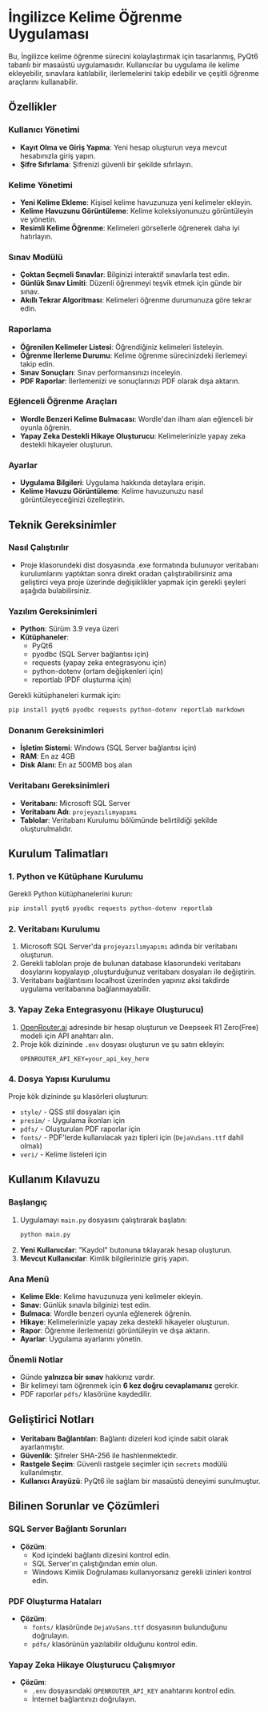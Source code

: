 # İngilizce Kelime Öğrenme Uygulaması

Bu, İngilizce kelime öğrenme sürecini kolaylaştırmak için tasarlanmış, PyQt6 tabanlı bir masaüstü uygulamasıdır. Kullanıcılar bu uygulama ile kelime ekleyebilir, sınavlara katılabilir, ilerlemelerini takip edebilir ve çeşitli öğrenme araçlarını kullanabilir.

## Özellikler

### Kullanıcı Yönetimi
- **Kayıt Olma ve Giriş Yapma**: Yeni hesap oluşturun veya mevcut hesabınızla giriş yapın.
- **Şifre Sıfırlama**: Şifrenizi güvenli bir şekilde sıfırlayın.

### Kelime Yönetimi
- **Yeni Kelime Ekleme**: Kişisel kelime havuzunuza yeni kelimeler ekleyin.
- **Kelime Havuzunu Görüntüleme**: Kelime koleksiyonunuzu görüntüleyin ve yönetin.
- **Resimli Kelime Öğrenme**: Kelimeleri görsellerle öğrenerek daha iyi hatırlayın.

### Sınav Modülü
- **Çoktan Seçmeli Sınavlar**: Bilginizi interaktif sınavlarla test edin.
- **Günlük Sınav Limiti**: Düzenli öğrenmeyi teşvik etmek için günde bir sınav.
- **Akıllı Tekrar Algoritması**: Kelimeleri öğrenme durumunuza göre tekrar edin.

### Raporlama
- **Öğrenilen Kelimeler Listesi**: Öğrendiğiniz kelimeleri listeleyin.
- **Öğrenme İlerleme Durumu**: Kelime öğrenme sürecinizdeki ilerlemeyi takip edin.
- **Sınav Sonuçları**: Sınav performansınızı inceleyin.
- **PDF Raporlar**: İlerlemenizi ve sonuçlarınızı PDF olarak dışa aktarın.

### Eğlenceli Öğrenme Araçları
- **Wordle Benzeri Kelime Bulmacası**: Wordle'dan ilham alan eğlenceli bir oyunla öğrenin.
- **Yapay Zeka Destekli Hikaye Oluşturucu**: Kelimelerinizle yapay zeka destekli hikayeler oluşturun.

### Ayarlar
- **Uygulama Bilgileri**: Uygulama hakkında detaylara erişin.
- **Kelime Havuzu Görüntüleme**: Kelime havuzunuzu nasıl görüntüleyeceğinizi özelleştirin.

## Teknik Gereksinimler

### Nasıl Çalıştırılır
  - Proje klasorundeki dist dosyasında .exe formatında bulunuyor veritabanı kurulumlarını yaptıktan sonra direkt oradan çalıştırabilirsiniz ama geliştirci veya proje üzerinde değişiklikler yapmak için gerekli şeyleri aşağıda bulabilirsiniz. 
### Yazılım Gereksinimleri
- **Python**: Sürüm 3.9 veya üzeri
- **Kütüphaneler**:
  - PyQt6
  - pyodbc (SQL Server bağlantısı için)
  - requests (yapay zeka entegrasyonu için)
  - python-dotenv (ortam değişkenleri için)
  - reportlab (PDF oluşturma için)

Gerekli kütüphaneleri kurmak için:
```bash
pip install pyqt6 pyodbc requests python-dotenv reportlab markdown
```

### Donanım Gereksinimleri
- **İşletim Sistemi**: Windows (SQL Server bağlantısı için)
- **RAM**: En az 4GB
- **Disk Alanı**: En az 500MB boş alan

### Veritabanı Gereksinimleri
- **Veritabanı**: Microsoft SQL Server
- **Veritabanı Adı**: `projeyazılımyapımı`
- **Tablolar**: Veritabanı Kurulumu bölümünde belirtildiği şekilde oluşturulmalıdır.

## Kurulum Talimatları

### 1. Python ve Kütüphane Kurulumu
Gerekli Python kütüphanelerini kurun:
```bash
pip install pyqt6 pyodbc requests python-dotenv reportlab
```

### 2. Veritabanı Kurulumu
1. Microsoft SQL Server'da `projeyazılımyapımı` adında bir veritabanı oluşturun.
2. Gerekli tabloları proje de bulunan database klasorundeki veritabanı dosylarını kopyalayıp ,oluşturduğunuz veritabanı dosyaları ile değiştirin.
3. Veritabanı bağlantısını localhost üzerinden yapınız aksi takdirde uygulama veritabanına bağlanmayabilir.

### 3. Yapay Zeka Entegrasyonu (Hikaye Oluşturucu)
1. [OpenRouter.ai](https://openrouter.ai) adresinde bir hesap oluşturun ve Deepseek R1 Zero(Free) modeli için API anahtarı alın.
2. Proje kök dizininde `.env` dosyası oluşturun ve şu satırı ekleyin:
   ```
   OPENROUTER_API_KEY=your_api_key_here
   ```

### 4. Dosya Yapısı Kurulumu
Proje kök dizininde şu klasörleri oluşturun:
- `style/` - QSS stil dosyaları için
- `presim/` - Uygulama ikonları için
- `pdfs/` - Oluşturulan PDF raporlar için
- `fonts/` - PDF'lerde kullanılacak yazı tipleri için (`DejaVuSans.ttf` dahil olmalı)
- `veri/` - Kelime listeleri için

## Kullanım Kılavuzu

### Başlangıç
1. Uygulamayı `main.py` dosyasını çalıştırarak başlatın:
   ```bash
   python main.py
   ```
2. **Yeni Kullanıcılar**: "Kaydol" butonuna tıklayarak hesap oluşturun.
3. **Mevcut Kullanıcılar**: Kimlik bilgilerinizle giriş yapın.

### Ana Menü
- **Kelime Ekle**: Kelime havuzunuza yeni kelimeler ekleyin.
- **Sınav**: Günlük sınavla bilginizi test edin.
- **Bulmaca**: Wordle benzeri oyunla eğlenerek öğrenin.
- **Hikaye**: Kelimelerinizle yapay zeka destekli hikayeler oluşturun.
- **Rapor**: Öğrenme ilerlemenizi görüntüleyin ve dışa aktarın.
- **Ayarlar**: Uygulama ayarlarını yönetin.

### Önemli Notlar
- Günde **yalnızca bir sınav** hakkınız vardır.
- Bir kelimeyi tam öğrenmek için **6 kez doğru cevaplamanız** gerekir.
- PDF raporlar `pdfs/` klasörüne kaydedilir.

## Geliştirici Notları
- **Veritabanı Bağlantıları**: Bağlantı dizeleri kod içinde sabit olarak ayarlanmıştır.
- **Güvenlik**: Şifreler SHA-256 ile hashlenmektedir.
- **Rastgele Seçim**: Güvenli rastgele seçimler için `secrets` modülü kullanılmıştır.
- **Kullanıcı Arayüzü**: PyQt6 ile sağlam bir masaüstü deneyimi sunulmuştur.

## Bilinen Sorunlar ve Çözümleri

### SQL Server Bağlantı Sorunları
- **Çözüm**:
  - Kod içindeki bağlantı dizesini kontrol edin.
  - SQL Server'ın çalıştığından emin olun.
  - Windows Kimlik Doğrulaması kullanıyorsanız gerekli izinleri kontrol edin.

### PDF Oluşturma Hataları
- **Çözüm**:
  - `fonts/` klasöründe `DejaVuSans.ttf` dosyasının bulunduğunu doğrulayın.
  - `pdfs/` klasörünün yazılabilir olduğunu kontrol edin.

### Yapay Zeka Hikaye Oluşturucu Çalışmıyor
- **Çözüm**:
  - `.env` dosyasındaki `OPENROUTER_API_KEY` anahtarını kontrol edin.
  - İnternet bağlantınızı doğrulayın.


